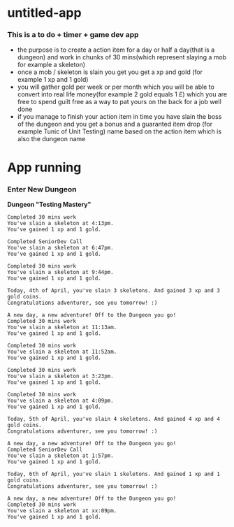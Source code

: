 # untitled-app

### This is a to do + timer + game dev app
- the purpose is to create a action item for a day or half a day(that is a dungeon) and work in chunks of 30 mins(which represent slaying a mob for example a skeleton)
- once a mob / skeleton is slain you get you get a xp and gold (for example 1 xp and 1 gold)
- you will gather gold per week or per month which you will be able to convert into real life money(for example 2 gold equals 1 £) which you are free to spend guilt free as a way to pat yours on the back for a job well done
- if you manage to finish your action item in time you have slain the boss of the dungeon and you get a bonus and a guaranted item drop (for example Tunic of Unit Testing) name based on the action item which is also the dungeon name

# App running
### Enter New Dungeon
**Dungeon "Testing Mastery"**

```
Completed 30 mins work
You've slain a skeleton at 4:13pm.  
You've gained 1 xp and 1 gold.

Completed SeniorDev Call
You've slain a skeleton at 6:47pm.  
You've gained 1 xp and 1 gold.

Completed 30 mins work
You've slain a skeleton at 9:44pm.  
You've gained 1 xp and 1 gold.

Today, 4th of April, you've slain 3 skeletons. And gained 3 xp and 3 gold coins.
Congratulations adventurer, see you tomorrow! :)

A new day, a new adventure! Off to the Dungeon you go!
Completed 30 mins work
You've slain a skeleton at 11:13am.  
You've gained 1 xp and 1 gold.

Completed 30 mins work
You've slain a skeleton at 11:52am.  
You've gained 1 xp and 1 gold.

Completed 30 mins work
You've slain a skeleton at 3:23pm.  
You've gained 1 xp and 1 gold.

Completed 30 mins work
You've slain a skeleton at 4:09pm.  
You've gained 1 xp and 1 gold.

Today, 5th of April, you've slain 4 skeletons. And gained 4 xp and 4 gold coins.
Congratulations adventurer, see you tomorrow! :)

A new day, a new adventure! Off to the Dungeon you go!
Completed SeniorDev Call
You've slain a skeleton at 1:57pm.  
You've gained 1 xp and 1 gold.

Today, 6th of April, you've slain 1 skeletons. And gained 1 xp and 1 gold coins.
Congratulations adventurer, see you tomorrow! :)

A new day, a new adventure! Off to the Dungeon you go!
Completed 30 mins work
You've slain a skeleton at xx:09pm.  
You've gained 1 xp and 1 gold.
```
